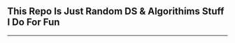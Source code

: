 ## This Repo Is Just Random DS & Algorithims Stuff I Do For Fun

---------------------------------------------------------------




